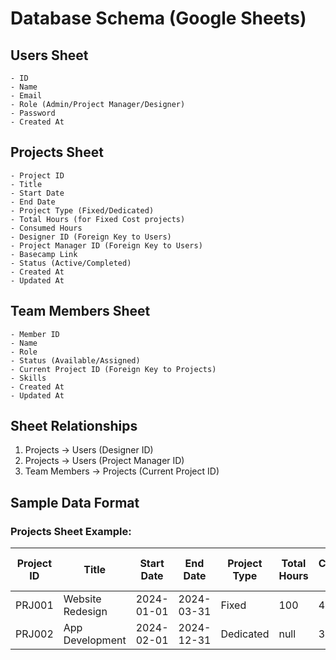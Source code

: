 # Database Schema (Google Sheets)

## Users Sheet
```
- ID
- Name
- Email
- Role (Admin/Project Manager/Designer)
- Password
- Created At
```

## Projects Sheet
```
- Project ID
- Title
- Start Date
- End Date
- Project Type (Fixed/Dedicated)
- Total Hours (for Fixed Cost projects)
- Consumed Hours
- Designer ID (Foreign Key to Users)
- Project Manager ID (Foreign Key to Users)
- Basecamp Link
- Status (Active/Completed)
- Created At
- Updated At
```

## Team Members Sheet
```
- Member ID
- Name
- Role
- Status (Available/Assigned)
- Current Project ID (Foreign Key to Projects)
- Skills
- Created At
- Updated At
```

## Sheet Relationships
1. Projects -> Users (Designer ID)
2. Projects -> Users (Project Manager ID)
3. Team Members -> Projects (Current Project ID)

## Sample Data Format
### Projects Sheet Example:
| Project ID | Title | Start Date | End Date | Project Type | Total Hours | Consumed Hours | Designer ID | Project Manager ID | Basecamp Link | Status | Created At | Updated At |
|------------|-------|------------|----------|--------------|-------------|----------------|-------------|-------------------|---------------|---------|------------|------------|
| PRJ001 | Website Redesign | 2024-01-01 | 2024-03-31 | Fixed | 100 | 45 | USR002 | USR003 | https://basecamp.com/... | Active | 2024-01-01 | 2024-01-15 |
| PRJ002 | App Development | 2024-02-01 | 2024-12-31 | Dedicated | null | 320 | USR004 | USR003 | https://basecamp.com/... | Active | 2024-02-01 | 2024-02-15 |